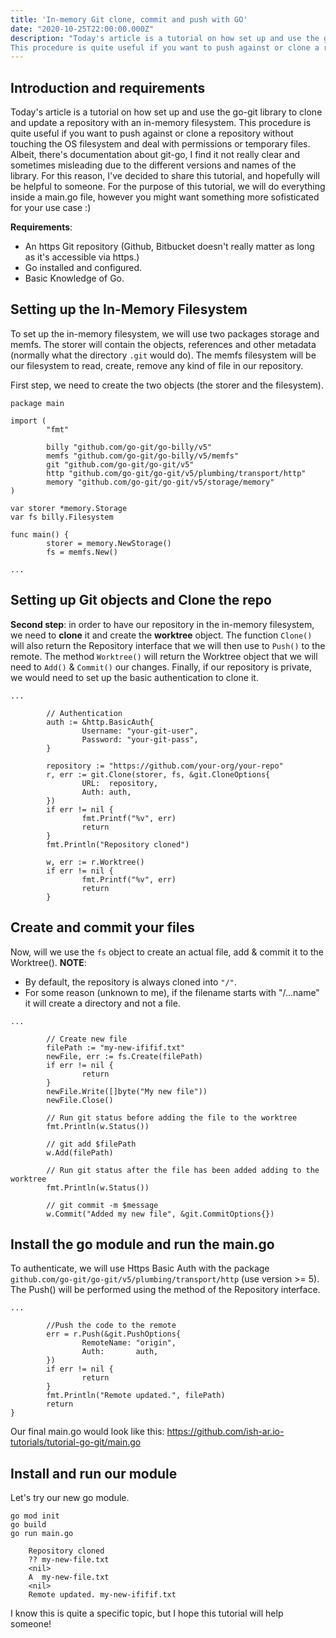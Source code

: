 ```yaml
---
title: 'In-memory Git clone, commit and push with GO'
date: "2020-10-25T22:00:00.000Z"
description: "Today's article is a tutorial on how set up and use the go-git library to clone and update a repository with an in-memory filesystem.
This procedure is quite useful if you want to push against or clone a repository without touching the OS filesystem and deal with permissions or temporary files..."
---
```


## Introduction and requirements

Today's article is a tutorial on how set up and use the go-git library to clone and update a repository with an in-memory filesystem.
This procedure is quite useful if you want to push against or clone a repository without touching the OS filesystem and deal with permissions or temporary files.
Albeit, there's documentation about git-go, I find it not really clear and sometimes misleading due to the different versions and names of the library.
For this reason, I've decided to share this tutorial, and hopefully will be helpful to someone.
For the purpose of this tutorial, we will do everything inside a main.go file, however you might want something more sofisticated for your use case :)

**Requirements**:

* An https Git repository (Github, Bitbucket doesn't really matter as long as it's accessible via https.)
* Go installed and configured.
* Basic Knowledge of Go.

## Setting up the In-Memory Filesystem

To set up the in-memory filesystem, we will use two packages storage and memfs.
The storer will contain the objects, references and other metadata (normally what the directory `.git` would do).
The memfs filesystem will be our filesystem to read, create, remove any kind of file in our repository.

First step, we need to create the two objects (the storer and the filesystem).

```
package main

import (
        "fmt"

        billy "github.com/go-git/go-billy/v5"
        memfs "github.com/go-git/go-billy/v5/memfs"
        git "github.com/go-git/go-git/v5"
        http "github.com/go-git/go-git/v5/plumbing/transport/http"
        memory "github.com/go-git/go-git/v5/storage/memory"
)

var storer *memory.Storage
var fs billy.Filesystem

func main() {
        storer = memory.NewStorage()
        fs = memfs.New()

...
```

## Setting up Git objects and Clone the repo

**Second step**: in order to have our repository in the in-memory filesystem, we need to **clone** it and create the **worktree** object.
The function `Clone()` will also return the Repository interface that we will then use to `Push()` to the remote.
The method `Worktree()` will return the Worktree object that we will need to `Add()` & `Commit()` our changes.
Finally, if our repository is private, we would need to set up the basic authentication to clone it.
```
...

        // Authentication
        auth := &http.BasicAuth{
                Username: "your-git-user",
                Password: "your-git-pass",
        }

        repository := "https://github.com/your-org/your-repo"
        r, err := git.Clone(storer, fs, &git.CloneOptions{
                URL:  repository,
                Auth: auth,
        })
        if err != nil {
                fmt.Printf("%v", err)
                return
        }
        fmt.Println("Repository cloned")

        w, err := r.Worktree()
        if err != nil {
                fmt.Printf("%v", err)
                return
        }
```

## Create and commit your files

Now, will we use the `fs` object to create an actual file, add & commit it to the Worktree().
**NOTE**: 
 - By default, the repository is always cloned into `"/"`. 
 - For some reason (unknown to me), if the filename starts with "/...name" it will create a directory and not a file.

```
...

        // Create new file
        filePath := "my-new-ififif.txt"
        newFile, err := fs.Create(filePath)
        if err != nil {
                return
        }
        newFile.Write([]byte("My new file"))
        newFile.Close()

        // Run git status before adding the file to the worktree
        fmt.Println(w.Status())

        // git add $filePath
        w.Add(filePath)

        // Run git status after the file has been added adding to the worktree
        fmt.Println(w.Status())

        // git commit -m $message
        w.Commit("Added my new file", &git.CommitOptions{})
```

## Install the go module and run the main.go

To authenticate, we will use Https Basic Auth with the package `github.com/go-git/go-git/v5/plumbing/transport/http` (use version >= 5).
The Push() will be performed using the method of the Repository interface.
```
...

        //Push the code to the remote
        err = r.Push(&git.PushOptions{
                RemoteName: "origin",
                Auth:       auth,
        })
        if err != nil {
                return
        }
        fmt.Println("Remote updated.", filePath)
        return
}
```

Our final main.go would look like this: https://github.com/ish-ar.io-tutorials/tutorial-go-git/main.go

## Install and run our module

Let's try our new go module.

```
go mod init
go build
go run main.go

    Repository cloned
    ?? my-new-file.txt
    <nil>
    A  my-new-file.txt
    <nil>
    Remote updated. my-new-ififif.txt
```

I know this is quite a specific topic, but I hope this tutorial will help someone!